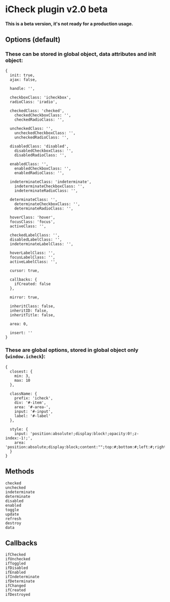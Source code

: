 # iCheck plugin v2.0 beta

#### This is a beta version, it's not ready for a production usage.

## Options (default)
 
### These can be stored in global object, data attributes and init object:

```
{
  init: true,
  ajax: false,
  
  handle: '',
  
  checkboxClass: 'icheckbox',
  radioClass: 'iradio',
  
  checkedClass: 'checked',
    checkedCheckboxClass: '',
    checkedRadioClass: '',
    
  uncheckedClass: '',
    uncheckedCheckboxClass: '',
    uncheckedRadioClass: '',
    
  disabledClass: 'disabled',
    disabledCheckboxClass: '',
    disabledRadioClass: '',
    
  enabledClass: '',
    enabledCheckboxClass: '',
    enabledRadioClass: '',
    
  indeterminateClass: 'indeterminate',
    indeterminateCheckboxClass: '',
    indeterminateRadioClass: '',
    
  determinateClass: '',
    determinateCheckboxClass: '',
    determinateRadioClass: '',
    
  hoverClass: 'hover',
  focusClass: 'focus',
  activeClass: '',
  
  checkedLabelClass: '',
  disabledLabelClass: '',
  indeterminateLabelClass: '',
  
  hoverLabelClass: '',
  focusLabelClass: '',
  activeLabelClass: '',
  
  cursor: true,
  
  callbacks: {
    ifCreated: false
  },
  
  mirror: true,
  
  inheritClass: false,
  inheritID: false,
  inheritTitle: false,
  
  area: 0,
  
  insert: ''
}
```

### These are global options, stored in global object only (`window.icheck`):

```
{
  closest: {
    min: 3,
    max: 10
  },
  
  className: {
    prefix: 'icheck',
    div: '#-item',
    area: '#-area-',
    input: '#-input',
    label: '#-label'
  },
  
  style: {
    input: 'position:absolute!;display:block!;opacity:0!;z-index:-1!;',
    area: 'position:absolute;display:block;content:"";top:#;bottom:#;left:#;right:#;'
  }
}
```

## Methods

```
checked
unchecked
indeterminate
determinate
disabled
enabled
toggle
update
refresh
destroy
data
```

## Callbacks

```
ifChecked
ifUnchecked
ifToggled
ifDisabled
ifEnabled
ifIndeterminate
ifDeterminate
ifChanged
ifCreated
ifDestroyed
```
